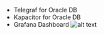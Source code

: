 - Telegraf for Oracle DB
- Kapacitor for Oracle DB
- Grafana Dashboard
![alt text](https://raw.githubusercontent.com/bdrouvot/oracledb-telegraf/master/dashboard.png)
